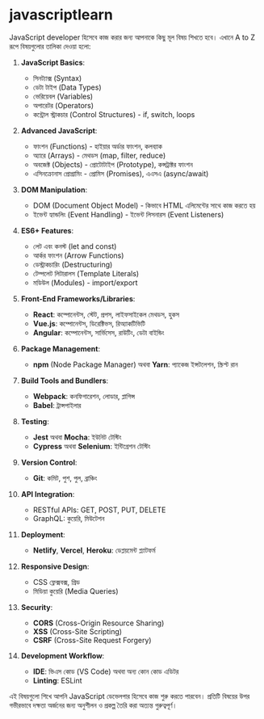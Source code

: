 # javascriptlearn


JavaScript developer হিসেবে কাজ করার জন্য আপনাকে কিছু মূল বিষয় শিখতে হবে। এখানে A to Z রূপে বিষয়গুলোর তালিকা দেওয়া হলো:

1. **JavaScript Basics**:
   - সিনট্যাক্স (Syntax)
   - ডেটা টাইপ (Data Types)
   - ভেরিয়েবল (Variables)
   - অপারেটর (Operators)
   - কন্ট্রোল স্ট্রাকচার (Control Structures) - if, switch, loops

2. **Advanced JavaScript**:
   - ফাংশন (Functions) - হাইয়ার অর্ডার ফাংশন, কলব্যাক
   - অ্যারে (Arrays) - মেথডস (map, filter, reduce)
   - অবজেক্ট (Objects) - প্রোটোটাইপ (Prototype), কন্সট্রাক্টর ফাংশন
   - এসিনক্রোনাস প্রোগ্রামিং - প্রোমিস (Promises), এএসএ (async/await)

3. **DOM Manipulation**:
   - DOM (Document Object Model) - কিভাবে HTML এলিমেন্টের সাথে কাজ করতে হয়
   - ইভেন্ট হ্যান্ডলিং (Event Handling) - ইভেন্ট লিসনারস (Event Listeners)

4. **ES6+ Features**:
   - লেট এবং কনস্ট (let and const)
   - আর্কর ফাংশন (Arrow Functions)
   - ডেস্ট্রাকচারিং (Destructuring)
   - টেম্পলেট লিটারালস (Template Literals)
   - মডিউল (Modules) - import/export

5. **Front-End Frameworks/Libraries**:
   - **React**: কম্পোনেন্টস, স্টেট, প্রপস, লাইফসাইকেল মেথডস, হুকস
   - **Vue.js**: কম্পোনেন্টস, ডিরেক্টিভস, রিঅ্যাকটিভিটি
   - **Angular**: কম্পোনেন্টস, সার্ভিসেস, রাউটিং, ডেটা বাইন্ডিং

6. **Package Management**:
   - **npm** (Node Package Manager) অথবা **Yarn**: প্যাকেজ ইন্সটলেশন, স্ক্রিপ্ট রান

7. **Build Tools and Bundlers**:
   - **Webpack**: কনফিগারেশন, লোডার, প্লাগিন্স
   - **Babel**: ট্রান্সপাইলার

8. **Testing**:
   - **Jest** অথবা **Mocha**: ইউনিট টেস্টিং
   - **Cypress** অথবা **Selenium**: ইন্টিগ্রেশন টেস্টিং

9. **Version Control**:
   - **Git**: কমিট, পুশ, পুল, ব্রাঞ্চিং

10. **API Integration**:
    - RESTful APIs: GET, POST, PUT, DELETE
    - GraphQL: কুয়েরি, মিউটেশন

11. **Deployment**:
    - **Netlify**, **Vercel**, **Heroku**: ডেপ্লয়মেন্ট প্ল্যাটফর্ম

12. **Responsive Design**:
    - CSS ফ্লেক্সবক্স, গ্রিড
    - মিডিয়া কুয়েরি (Media Queries)

13. **Security**:
    - **CORS** (Cross-Origin Resource Sharing)
    - **XSS** (Cross-Site Scripting)
    - **CSRF** (Cross-Site Request Forgery)

14. **Development Workflow**:
    - **IDE**: ভিএস কোড (VS Code) অথবা অন্য কোন কোড এডিটর
    - **Linting**: ESLint

এই বিষয়গুলো শিখে আপনি JavaScript ডেভেলপার হিসেবে কাজ শুরু করতে পারবেন। প্রতিটি বিষয়ের উপর গভীরভাবে দক্ষতা অর্জনের জন্য অনুশীলন ও প্রকল্প তৈরি করা অত্যন্ত গুরুত্বপূর্ণ।